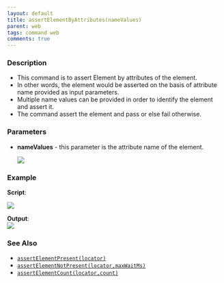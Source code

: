 ```yaml
---
layout: default
title: assertElementByAttributes(nameValues)
parent: web
tags: command web
comments: true
---
```


### Description

- This command is to assert Element by attributes of the element.
- In other words, the element would be asserted on the basis of attribute name provided as input parameters.
- Multiple   name values  can be provided in order to identify the element and assert it.
- The command assert the element and pass or else fail otherwise.

### Parameters

- **nameValues** - this parameter is the attribute name of the element.  
      
      
   ![](image/assertElementByAttributes_01.png)  
      
    

### Example

**Script**:<br/>

![](image/assertElementByAttributes_02.png)

**Output**:<br/>
![](image/assertElementByAttributes_03.png)

### See Also

- [`assertElementPresent(locator)`](assertElementPresent(locator))
- [`assertElementNotPresent(locator,maxWaitMs)`](assertElementNotPresent(locator,maxWaitMs))
- [`assertElementCount(locator,count)`](assertElementCount(locator,count))
